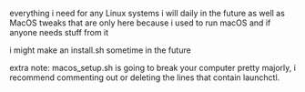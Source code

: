 everything i need for any Linux systems i will daily in the future as well as MacOS tweaks that are only here because i used to run macOS and if anyone needs stuff from it

i might make an install.sh sometime in the future

extra note: macos_setup.sh is going to break your computer pretty majorly, i recommend commenting out or deleting the lines that contain launchctl.
